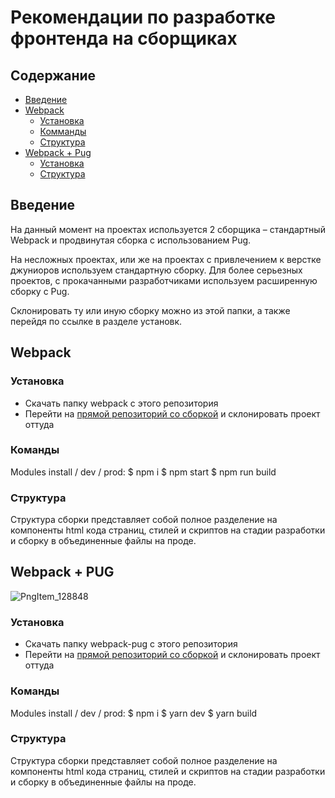 # Рекомендации по разработке фронтенда на сборщиках

## Содержание
- [Введение](#intro)
- [Webpack](#webpack)
    - [Установка](#installation)
    - [Комманды](#structure)
    - [Структура](#structure)
- [Webpack + Pug](#webpack-pug)
    - [Установка](#installation)
    - [Структура](#structure)

## Введение

На данный момент на проектах используется 2 сборщика – стандартный Webpack и продвинутая сборка с использованием Pug. 

На несложных проектах, или же на проектах с привлечением к верстке джуниоров используем стандартную сборку. Для более серьезных проектов, с прокачанными разработчиками используем расширенную сборку с Pug.

Склонировать ту или иную сборку можно из этой папки, а также перейдя по ссылке в разделе установк.

## Webpack

### Установка

- Скачать папку webpack с этого репозитория
- Перейти на [прямой репозиторий со сборкой](https://github.com/saimon322/webpack-2021) и склонировать проект оттуда

### Команды

Modules install / dev / prod:
    $ npm i
    $ npm start
    $ npm run build

### Структура

Структура сборки представляет собой полное разделение на компоненты html кода страниц, стилей и скриптов на стадии разработки и сборку в объединенные файлы на проде.

## Webpack + PUG

![PngItem_128848](https://user-images.githubusercontent.com/22715126/140083253-4e5b9ffa-b339-4f78-b583-7f87535e7d40.png)

### Установка

- Скачать папку webpack-pug с этого репозитория
- Перейти на [прямой репозиторий со сборкой](https://github.com/smiledie-hub/webpack-assembly) и склонировать проект оттуда

### Команды

Modules install / dev / prod:
    $ npm i
    $ yarn dev
    $ yarn build

### Структура

Структура сборки представляет собой полное разделение на компоненты html кода страниц, стилей и скриптов на стадии разработки и сборку в объединенные файлы на проде.
